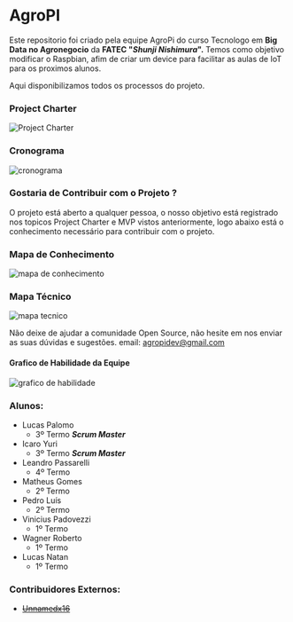 # AgroPI

Este repositorio foi criado pela equipe AgroPi do curso Tecnologo em **Big Data no Agronegocio** da **FATEC "*Shunji Nishimura*".**
Temos como objetivo modificar o Raspbian, afim de criar um device para facilitar as aulas de IoT para os proximos alunos.

Aqui disponibilizamos todos os processos do projeto.
### Project Charter
![Project Charter](https://i.imgur.com/mo3jaqy.jpg)
### Cronograma
![cronograma](https://i.imgur.com/PnkIC6e.jpg)

### Gostaria de Contribuir com o Projeto ?
O projeto está aberto a qualquer pessoa, o nosso objetivo está registrado nos topicos Project Charter e MVP vistos anteriormente, logo abaixo está o conhecimento necessário para contribuir com o projeto.    

### Mapa de Conhecimento
![mapa de conhecimento](https://i.imgur.com/nXuC9Dy.png)
### Mapa Técnico
![mapa tecnico](https://i.imgur.com/o9GwVwZ.png)

Não deixe de ajudar a comunidade Open Source, não hesite em nos enviar as suas dúvidas e sugestões.
email: agropidev@gmail.com

#### Grafico de Habilidade da Equipe
![grafico de habilidade](https://i.imgur.com/plyFM4J.png)

### Alunos:
   * Lucas Palomo
        * 3º Termo __*Scrum Master*__
   * Icaro Yuri
        * 3º Termo __*Scrum Master*__
   * Leandro Passarelli
        * 4º Termo 
   * Matheus Gomes
        * 2º Termo
   * Pedro Luís
        * 2º Termo
   * Vinicius Padovezzi
        * 1º Termo
   * Wagner Roberto
        * 1º Termo
   * Lucas Natan 
        * 1º Termo

### Contribuidores Externos:
   * ~~[Unnamedx16](https://github.com/Unnamedx16)~~
